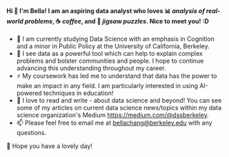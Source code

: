 #### Hi 👋 I'm Bella! I am an aspiring **data analyst** who loves :bar_chart: *analysis of real-world problems*, :coffee: *coffee*, and 🧩 *jigsaw puzzles*. Nice to meet you! :D

- 🐻 I am currently studying Data Science with an emphasis in Cognition and a minor in Public Policy at the University of California, Berkeley.
- 🌱 I see data as a powerful tool which can help to explain complex problems and bolster communities and people. I hope to continue advancing this understanding throughout my career.
- ⚡️ My coursework has led me to understand that data has the power to make an impact in any field. I am particularly interested in using AI-powered techniques in education!
- 💬 I love to read and write - about data science and beyond! You can see some of my articles on current data science news/topics within my data science organization's Medium https://medium.com/@dssberkeley.
- 📫 Please feel free to email me at bellachang@berkeley.edu with any questions.

💖 Hope you have a lovely day!
